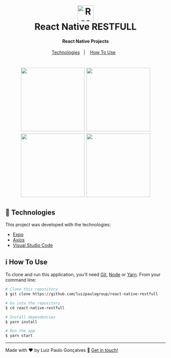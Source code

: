 <h1 align="center">
    <img alt="React logo" width="50px" height="50px" src="https://github.com/luizpaulogroup/github-readme/blob/master/images/expo.png" />
    <br>
    React Native RESTFULL
</h1>

<h4 align="center">React Native Projects</h4>

<p align="center">
  <a href="#rocket-technologies">Technologies</a>&nbsp;&nbsp;&nbsp;|&nbsp;&nbsp;&nbsp;
  <a href="#information_source-how-to-use">How To Use</a>&nbsp;&nbsp;&nbsp;
</p>

<h1 align="center">
    <img width="200px" src="https://github.com/luizpaulogroup/react-native-restfull/blob/master/src/images/screen1.png" style="max-width:100%;">
    <img width="200px" src="https://github.com/luizpaulogroup/react-native-restfull/blob/master/src/images/screen2.png" style="max-width:100%;">
    <img width="200px" src="https://github.com/luizpaulogroup/react-native-restfull/blob/master/src/images/screen3.png" style="max-width:100%;">
    <img width="200px" src="https://github.com/luizpaulogroup/react-native-restfull/blob/master/src/images/screen4.png" style="max-width:100%;">
</h1>

## :rocket: Technologies

This project was developed with the technologies:

-  [Expo](https://code.visualstudio.com/)
-  [Axios](https://code.visualstudio.com/)
-  [Visual Studio Code](https://code.visualstudio.com/)

## :information_source: How To Use

To clone and run this application, you'll need [Git](https://git-scm.com), [Node](https://nodejs.org/en/) or [Yarn](https://yarnpkg.com/). From your command line:

```bash
# Clone this repository
$ git clone https://github.com/luizpaulogroup/react-native-restfull

# Go into the repository
$ cd react-native-restfull

# Install dependencies
$ yarn install

# Run the app
$ yarn start

```

---

Made with :heart: by Luiz Paulo Gonçalves :wave: [Get in touch!](https://www.linkedin.com/in/luiz-paulo/)
